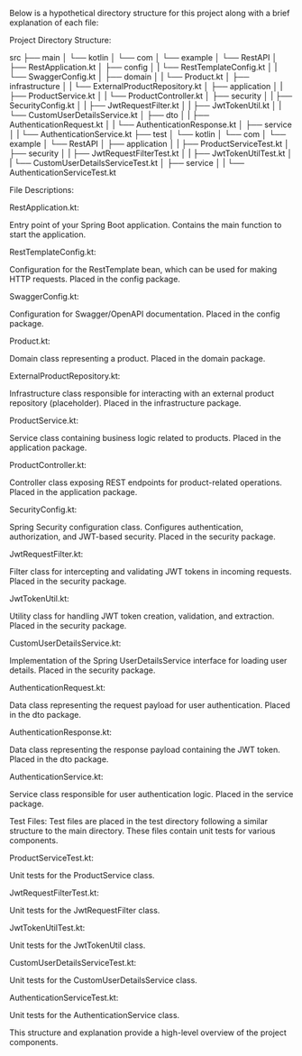 Below is a hypothetical directory structure for this project along with a brief explanation of each file:

Project Directory Structure:

src
├── main
│   └── kotlin
│       └── com
│           └── example
│               └── RestAPI
│                   ├── RestApplication.kt
│                   ├── config
│                   |   └── RestTemplateConfig.kt
│                   |   └── SwaggerConfig.kt
│                   ├── domain
│                   |   └── Product.kt
│                   ├── infrastructure
│                   |   └── ExternalProductRepository.kt
│                   ├── application
│                   |   ├── ProductService.kt
│                   |   └── ProductController.kt
│                   ├── security
│                   |   ├── SecurityConfig.kt
│                   |   ├── JwtRequestFilter.kt
│                   |   ├── JwtTokenUtil.kt
│                   |   └── CustomUserDetailsService.kt
│                   ├── dto
│                   |   ├── AuthenticationRequest.kt
│                   |   └── AuthenticationResponse.kt
│                   ├── service
│                   |   └── AuthenticationService.kt
├── test
│   └── kotlin
│       └── com
│           └── example
│               └── RestAPI
│                   ├── application
│                   |   ├── ProductServiceTest.kt
│                   ├── security
│                   |   ├── JwtRequestFilterTest.kt
│                   |   ├── JwtTokenUtilTest.kt
│                   |   └── CustomUserDetailsServiceTest.kt
│                   ├── service
│                   |   └── AuthenticationServiceTest.kt

File Descriptions:

RestApplication.kt:

Entry point of your Spring Boot application.
Contains the main function to start the application.

RestTemplateConfig.kt:

Configuration for the RestTemplate bean, which can be used for making HTTP requests.
Placed in the config package.

SwaggerConfig.kt:

Configuration for Swagger/OpenAPI documentation.
Placed in the config package.

Product.kt:

Domain class representing a product.
Placed in the domain package.

ExternalProductRepository.kt:

Infrastructure class responsible for interacting with an external product repository (placeholder).
Placed in the infrastructure package.

ProductService.kt:

Service class containing business logic related to products.
Placed in the application package.

ProductController.kt:

Controller class exposing REST endpoints for product-related operations.
Placed in the application package.

SecurityConfig.kt:

Spring Security configuration class.
Configures authentication, authorization, and JWT-based security.
Placed in the security package.

JwtRequestFilter.kt:

Filter class for intercepting and validating JWT tokens in incoming requests.
Placed in the security package.

JwtTokenUtil.kt:

Utility class for handling JWT token creation, validation, and extraction.
Placed in the security package.

CustomUserDetailsService.kt:

Implementation of the Spring UserDetailsService interface for loading user details.
Placed in the security package.

AuthenticationRequest.kt:

Data class representing the request payload for user authentication.
Placed in the dto package.

AuthenticationResponse.kt:

Data class representing the response payload containing the JWT token.
Placed in the dto package.

AuthenticationService.kt:

Service class responsible for user authentication logic.
Placed in the service package.

Test Files:
Test files are placed in the test directory following a similar structure to the main directory. These files contain unit tests for various components.

ProductServiceTest.kt:

Unit tests for the ProductService class.

JwtRequestFilterTest.kt:

Unit tests for the JwtRequestFilter class.

JwtTokenUtilTest.kt:

Unit tests for the JwtTokenUtil class.

CustomUserDetailsServiceTest.kt:

Unit tests for the CustomUserDetailsService class.

AuthenticationServiceTest.kt:

Unit tests for the AuthenticationService class.

This structure and explanation provide a high-level overview of the project components.